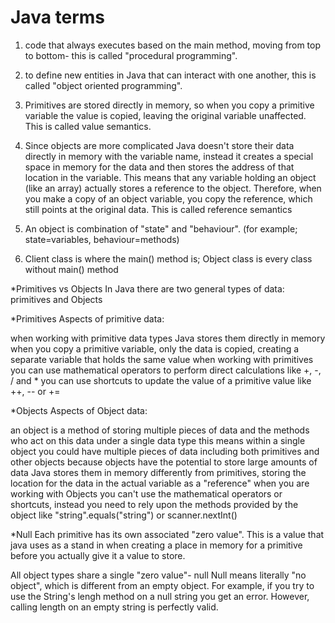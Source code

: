 # Java terms


1) code that always executes based on the main method, moving from top to bottom- this is called "procedural programming".
2) to define new entities in Java that can interact with one another, this is called "object oriented programming".
3) Primitives are stored directly in memory, so when you copy a primitive variable the value is copied, leaving the original variable unaffected. This is called value semantics.
4) Since objects are more complicated Java doesn't store their data directly in memory with the variable name, instead it creates a special space in memory for the data and then stores the address of that location in the variable. This means that any variable holding an object (like an array) actually stores a reference to the object. Therefore, when you make a copy of an object variable, you copy the reference, which still points at the original data. This is called reference semantics

5) An object is combination of "state" and "behaviour". (for example; state=variables, behaviour=methods)
6) Client class is where the main() method is; Object class is every class without main() method

*Primitives vs Objects
In Java there are two general types of data: primitives and Objects

*Primitives
Aspects of primitive data:

when working with primitive data types Java stores them directly in memory
when you copy a primitive variable, only the data is copied, creating a separate variable that holds the same value
when working with primitives you can use mathematical operators to perform direct calculations like +, -, / and *
you can use shortcuts to update the value of a primitive value like ++, -- or +=

*Objects
Aspects of Object data:

an object is a method of storing multiple pieces of data and the methods who act on this data under a single data type
this means within a single object you could have multiple pieces of data including both primitives and other objects
because objects have the potential to store large amounts of data Java stores them in memory differently from primitives, storing the location for the data in the actual variable as a "reference"
when you are working with Objects you can't use the mathematical operators or shortcuts, instead you need to rely upon the methods provided by the object like "string".equals("string") or scanner.nextInt()

*Null
Each primitive has its own associated "zero value". This is a value that java uses as a stand in when creating a place in memory for a primitive before you actually give it a value to store.

All object types share a single "zero value"- null
Null means literally "no object", which is different from an empty object. For example, if you try to use the String's lengh method on a null string you get an error. However, calling length on an empty string is perfectly valid.

